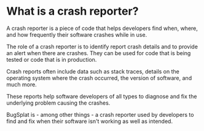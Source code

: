 # What is a crash reporter?

A crash reporter is a piece of code that helps developers find when, where, and how frequently their software crashes while in use.

The role of a crash reporter is to identify report crash details and to provide an alert when there are crashes. They can be used for code that is being tested or code that is in production.

Crash reports often include data such as stack traces, details on the operating system where the crash occurred, the version of software, and much more.

These reports help software developers of all types to diagnose and fix the underlying problem causing the crashes.

BugSplat is - among other things - a crash reporter used by developers to find and fix when their software isn't working as well as intended.


